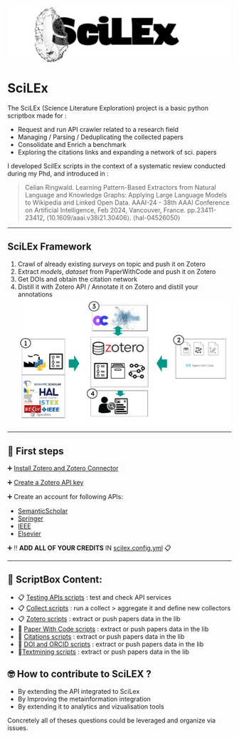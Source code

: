 ![Scilex](img/projectLogoScilex.png)
# SciLEx

The SciLEx (Science Literature Exploration) project is a basic python scriptbox made for :
* Request and run API crawler related to a research field
* Managing / Parsing / Deduplicating the collected papers
* Consolidate and Enrich a benchmark  
* Exploring the citations links and expanding a network of sci. papers

I developed ScilEx scripts in the context of a systematic review conducted during my Phd, and introduced in :  
> Celian Ringwald. Learning Pattern-Based Extractors from Natural Language and Knowledge Graphs: Applying Large Language Models to Wikipedia and Linked Open Data. AAAI-24 - 38th AAAI Conference on Artificial Intelligence, Feb 2024, Vancouver, France. pp.23411-23412, ⟨10.1609/aaai.v38i21.30406⟩. ⟨hal-04526050⟩
---
## SciLEx Framework

1. Crawl of already existing *surveys* on topic and push it on Zotero
2. Extract *models*, *dataset* from PaperWithCode and push it on Zotero
3. Get DOIs and obtain the citation network
4. Distill it with Zotero API / Annotate it on Zotero and distill your annotations
![Framework](img/Framework.png)
---

## :electric_plug: First steps
:heavy_plus_sign: [Install Zotero and Zotero Connector](https://www.zotero.org/download/)

:heavy_plus_sign: [Create a Zotero API key](https://www.zotero.org/support/dev/web_api/v3/start)

:heavy_plus_sign: Create an account for following APIs:
* [SemanticScholar](https://www.semanticscholar.org/product/api/tutorial)
* [Springer](https://dev.springernature.com/)
* [IEEE](https://developer.ieee.org/)
* [Elsevier](https://dev.elsevier.com/)

 
 :heavy_plus_sign: :bangbang: **ADD ALL OF YOUR CREDITS** IN [scilex.config.yml](https://github.com/datalogism/SciLEx/blob/main/src/scilex.config.yml)  :clipboard:

-----
##  :open_file_folder: ScriptBox Content:

*  :clipboard: [Testing APIs scripts](https://github.com/datalogism/SciLEx/blob/main/src/API_tests/) : test and check API services
*  :clipboard: [Collect scripts]( 
https://github.com/datalogism/SciLEx/tree/main/src/crawlers) : run a collect > aggregate it and define new collectors 
*  :clipboard: [Zotero scripts]( 
https://github.com/datalogism/SciLEx/tree/main/src/Zotero) : extract or push papers data in the lib 
*  :wrench: [Paper With Code scripts]( 
https://github.com/datalogism/SciLEx/tree/main/src/PWC) : extract or push papers data in the lib 
*  :wrench: [Citations scripts]( 
https://github.com/datalogism/SciLEx/tree/main/src/citations) : extract or push papers data in the lib 
* :wrench: [DOI and ORCID scripts]( 
https://github.com/datalogism/SciLEx/tree/main/src/citations) : extract or push papers data in the lib 
* :wrench:[Textmining scripts]( 
https://github.com/datalogism/SciLEx/tree/main/src/text) : extract or push papers data in the lib 

## 🤓 How to contribute to SciLEX ? 

- By extending the API integrated to SciLex
- By Improving the metainformation integration
- By extending it to analytics and vizualisation tools 

Concretely all of theses questions could be leveraged and organize via issues.
